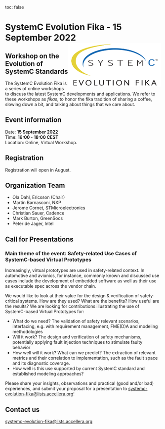 toc: false

# SystemC Evolution Fika - 15 September 2022<img style="float: right; width:300px;" src="/images/scef.png">

## Workshop on the Evolution of SystemC Standards

The SystemC Evolution Fika is a series of online workshops to discuss the latest SystemC developments and applications. We refer to these workshops as *fikas*, to honor the fika tradition of sharing a coffee, slowing down a bit, and talking about things that we care about.

## Event information

Date: **15 September 2022**<br>
Time: **16:00 - 18:00 CEST**<br>
Location: Online, Virtual Workshop.

## Registration

Registration will open in August.
<!--
Registration is free of charge. [Register here](https://form.jotform.com/220664698202963).

**NOTE**: After registration you will receive an email including meeting details to attend the online event.
-->
## Organization Team

 * Ola Dahl, Ericsson (Chair)
 * Martin Barnasconi, NXP
 * Jerome Cornet, STMicroelectronics
 * Christian Sauer, Cadence
 * Mark Burton, GreenSocs
 * Peter de Jager, Intel

## Call for Presentations

### Main theme of the event: Safety-related Use Cases of SystemC-based Virtual Prototypes

Increasingly, virtual prototypes are used in safety-related context. In automotive and avionics, for instance, commonly known and discussed use cases include the development of embedded software as well as their use as executable spec across the vendor chain.

We would like to look at their value for the design & verification of safety-critical systems. How are they used? What are the benefits? How useful are the results? We are looking for contributions illustrating the use of SystemC-based Virtual Prototypes for:

* What do we need? The validation of safety relevant scenarios, interfacing, e.g. with requirement management, FME(D)A and modeling methodologies
* Will it work? The design and verification of safety mechanisms, potentially applying fault injection techniques to stimulate faulty behavior
* How well will it work? What can we predict? The extraction of relevant metrics and their correlation to implementation, such as the fault space and its diagnostic coverage.
* How well is this use supported by current SystemC standard and established modeling approaches?

Please share your insights, observations and practical (good and/or bad) experiences, and submit your proposal for a presentation to [systemc-evolution-fika@lists.accellera.org](mailto:systemc-evolution-fika@lists.accellera.org)!

## Contact us

[systemc-evolution-fika@lists.accellera.org](mailto:systemc-evolution-fika@lists.accellera.org)
